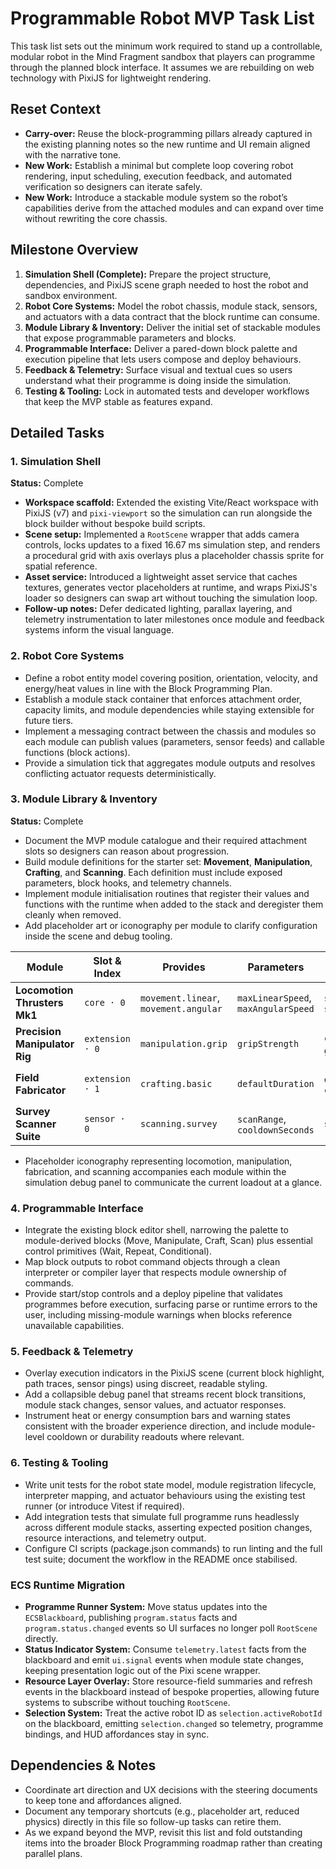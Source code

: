 # Programmable Robot MVP Task List

This task list sets out the minimum work required to stand up a controllable, modular robot in the Mind Fragment sandbox that players can programme through the planned block interface. It assumes we are rebuilding on web technology with PixiJS for lightweight rendering.

## Reset Context
- **Carry-over:** Reuse the block-programming pillars already captured in the existing planning notes so the new runtime and UI remain aligned with the narrative tone.
- **New Work:** Establish a minimal but complete loop covering robot rendering, input scheduling, execution feedback, and automated verification so designers can iterate safely.
- **New Work:** Introduce a stackable module system so the robot’s capabilities derive from the attached modules and can expand over time without rewriting the core chassis.

## Milestone Overview
1. **Simulation Shell (Complete):** Prepare the project structure, dependencies, and PixiJS scene graph needed to host the robot and sandbox environment.
2. **Robot Core Systems:** Model the robot chassis, module stack, sensors, and actuators with a data contract that the block runtime can consume.
3. **Module Library & Inventory:** Deliver the initial set of stackable modules that expose programmable parameters and blocks.
4. **Programmable Interface:** Deliver a pared-down block palette and execution pipeline that lets users compose and deploy behaviours.
5. **Feedback & Telemetry:** Surface visual and textual cues so users understand what their programme is doing inside the simulation.
6. **Testing & Tooling:** Lock in automated tests and developer workflows that keep the MVP stable as features expand.

## Detailed Tasks

### 1. Simulation Shell
**Status:** Complete

- **Workspace scaffold:** Extended the existing Vite/React workspace with PixiJS (v7) and `pixi-viewport` so the simulation can run alongside the block builder without bespoke build scripts.
- **Scene setup:** Implemented a `RootScene` wrapper that adds camera controls, locks updates to a fixed 16.67 ms simulation step, and renders a procedural grid with axis overlays plus a placeholder chassis sprite for spatial reference.
- **Asset service:** Introduced a lightweight asset service that caches textures, generates vector placeholders at runtime, and wraps PixiJS's loader so designers can swap art without touching the simulation loop.
- **Follow-up notes:** Defer dedicated lighting, parallax layering, and telemetry instrumentation to later milestones once module and feedback systems inform the visual language.

### 2. Robot Core Systems
- Define a robot entity model covering position, orientation, velocity, and energy/heat values in line with the Block Programming Plan.
- Establish a module stack container that enforces attachment order, capacity limits, and module dependencies while staying extensible for future tiers.
- Implement a messaging contract between the chassis and modules so each module can publish values (parameters, sensor feeds) and callable functions (block actions).
- Provide a simulation tick that aggregates module outputs and resolves conflicting actuator requests deterministically.

### 3. Module Library & Inventory
**Status:** Complete

- Document the MVP module catalogue and their required attachment slots so designers can reason about progression.
- Build module definitions for the starter set: **Movement**, **Manipulation**, **Crafting**, and **Scanning**. Each definition must include exposed parameters, block hooks, and telemetry channels.
- Implement module initialisation routines that register their values and functions with the runtime when added to the stack and deregister them cleanly when removed.
- Add placeholder art or iconography per module to clarify configuration inside the scene and debug tooling.

| Module | Slot & Index | Provides | Parameters | Block Hooks | Telemetry |
| --- | --- | --- | --- | --- | --- |
| **Locomotion Thrusters Mk1** | `core · 0` | `movement.linear`, `movement.angular` | `maxLinearSpeed`, `maxAngularSpeed` | `setLinearVelocity`, `setAngularVelocity` | `distanceTravelled`, `lastCommand` |
| **Precision Manipulator Rig** | `extension · 0` | `manipulation.grip` | `gripStrength` | `configureGrip`, `grip`, `release` | `gripEngaged`, `heldItem`, `operationsCompleted` |
| **Field Fabricator** | `extension · 1` | `crafting.basic` | `defaultDuration` | `queueRecipe`, `cancelRecipe` | `queueLength`, `activeRecipe`, `lastCompleted` |
| **Survey Scanner Suite** | `sensor · 0` | `scanning.survey` | `scanRange`, `cooldownSeconds` | `scan` | `cooldownRemaining`, `lastScan` |

- Placeholder iconography representing locomotion, manipulation, fabrication, and scanning accompanies each module within the simulation debug panel to communicate the current loadout at a glance.

### 4. Programmable Interface
- Integrate the existing block editor shell, narrowing the palette to module-derived blocks (Move, Manipulate, Craft, Scan) plus essential control primitives (Wait, Repeat, Conditional).
- Map block outputs to robot command objects through a clean interpreter or compiler layer that respects module ownership of commands.
- Provide start/stop controls and a deploy pipeline that validates programmes before execution, surfacing parse or runtime errors to the user, including missing-module warnings when blocks reference unavailable capabilities.

### 5. Feedback & Telemetry
- Overlay execution indicators in the PixiJS scene (current block highlight, path traces, sensor pings) using discreet, readable styling.
- Add a collapsible debug panel that streams recent block transitions, module stack changes, sensor values, and actuator responses.
- Instrument heat or energy consumption bars and warning states consistent with the broader experience direction, and include module-level cooldown or durability readouts where relevant.

### 6. Testing & Tooling
- Write unit tests for the robot state model, module registration lifecycle, interpreter mapping, and actuator behaviours using the existing test runner (or introduce Vitest if required).
- Add integration tests that simulate full programme runs headlessly across different module stacks, asserting expected position changes, resource interactions, and telemetry output.
- Configure CI scripts (package.json commands) to run linting and the full test suite; document the workflow in the README once stabilised.

### ECS Runtime Migration
- **Programme Runner System:** Move status updates into the `ECSBlackboard`, publishing `program.status` facts and `program.status.changed` events so UI surfaces no longer poll `RootScene` directly.
- **Status Indicator System:** Consume `telemetry.latest` facts from the blackboard and emit `ui.signal` events when module state changes, keeping presentation logic out of the Pixi scene wrapper.
- **Resource Layer Overlay:** Store resource-field summaries and refresh events in the blackboard instead of bespoke properties, allowing future systems to subscribe without touching `RootScene`.
- **Selection System:** Treat the active robot ID as `selection.activeRobotId` on the blackboard, emitting `selection.changed` so telemetry, programme bindings, and HUD affordances stay in sync.

## Dependencies & Notes
- Coordinate art direction and UX decisions with the steering documents to keep tone and affordances aligned.
- Document any temporary shortcuts (e.g., placeholder art, reduced physics) directly in this file so follow-up tasks can retire them.
- As we expand beyond the MVP, revisit this list and fold outstanding items into the broader Block Programming roadmap rather than creating parallel plans.
